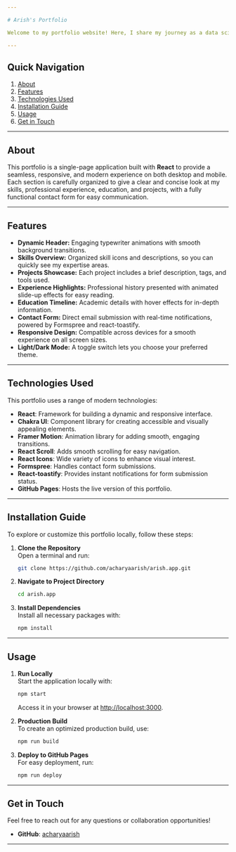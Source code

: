 ```yaml
---

# Arish's Portfolio

Welcome to my portfolio website! Here, I share my journey as a data science student, showcasing my projects, skills, and experience in a professional, interactive, and easy-to-navigate format. I hope you enjoy exploring!

---
```


## Quick Navigation

1. [About](#about)  
2. [Features](#features)  
3. [Technologies Used](#technologies-used)  
4. [Installation Guide](#installation-guide)  
5. [Usage](#usage)  
6. [Get in Touch](#get-in-touch)  

---

## About

This portfolio is a single-page application built with **React** to provide a seamless, responsive, and modern experience on both desktop and mobile. Each section is carefully organized to give a clear and concise look at my skills, professional experience, education, and projects, with a fully functional contact form for easy communication.

---

## Features

- **Dynamic Header:** Engaging typewriter animations with smooth background transitions.
- **Skills Overview:** Organized skill icons and descriptions, so you can quickly see my expertise areas.
- **Projects Showcase:** Each project includes a brief description, tags, and tools used.
- **Experience Highlights:** Professional history presented with animated slide-up effects for easy reading.
- **Education Timeline:** Academic details with hover effects for in-depth information.
- **Contact Form:** Direct email submission with real-time notifications, powered by Formspree and react-toastify.
- **Responsive Design:** Compatible across devices for a smooth experience on all screen sizes.
- **Light/Dark Mode:** A toggle switch lets you choose your preferred theme.

---

## Technologies Used

This portfolio uses a range of modern technologies:

- **React**: Framework for building a dynamic and responsive interface.
- **Chakra UI**: Component library for creating accessible and visually appealing elements.
- **Framer Motion**: Animation library for adding smooth, engaging transitions.
- **React Scroll**: Adds smooth scrolling for easy navigation.
- **React Icons**: Wide variety of icons to enhance visual interest.
- **Formspree**: Handles contact form submissions.
- **React-toastify**: Provides instant notifications for form submission status.
- **GitHub Pages**: Hosts the live version of this portfolio.

---

## Installation Guide

To explore or customize this portfolio locally, follow these steps:

1. **Clone the Repository**  
   Open a terminal and run:
   ```bash
   git clone https://github.com/acharyaarish/arish.app.git
   ```

2. **Navigate to Project Directory**  
   ```bash
   cd arish.app
   ```

3. **Install Dependencies**  
   Install all necessary packages with:
   ```bash
   npm install
   ```

---

## Usage

1. **Run Locally**  
   Start the application locally with:
   ```bash
   npm start
   ```
   Access it in your browser at [http://localhost:3000](http://localhost:3000).

2. **Production Build**  
   To create an optimized production build, use:
   ```bash
   npm run build
   ```

3. **Deploy to GitHub Pages**  
   For easy deployment, run:
   ```bash
   npm run deploy
   ```

---

## Get in Touch

Feel free to reach out for any questions or collaboration opportunities!

- **GitHub**: [acharyaarish](https://github.com/acharyaarish)

--- 

